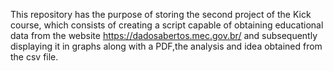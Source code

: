 This repository has the purpose of storing the second project of the Kick course, which consists of creating a script capable of obtaining educational data from the website https://dadosabertos.mec.gov.br/ and subsequently displaying it in graphs along with a PDF,the analysis and idea obtained from the csv file.
